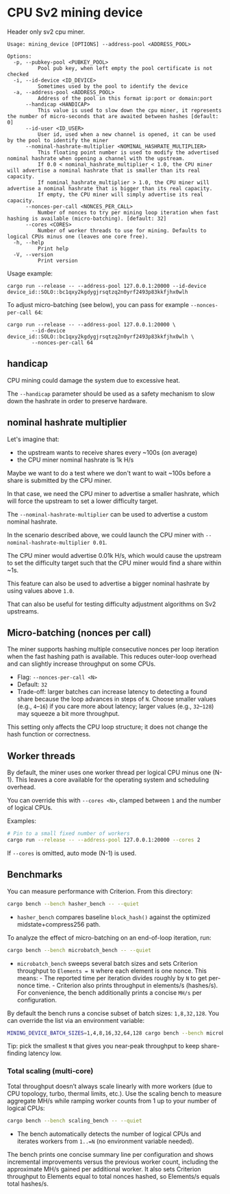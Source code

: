 # CPU Sv2 mining device

Header only sv2 cpu miner.

```
Usage: mining_device [OPTIONS] --address-pool <ADDRESS_POOL>

Options:
  -p, --pubkey-pool <PUBKEY_POOL>
          Pool pub key, when left empty the pool certificate is not checked
  -i, --id-device <ID_DEVICE>
          Sometimes used by the pool to identify the device
  -a, --address-pool <ADDRESS_POOL>
          Address of the pool in this format ip:port or domain:port
      --handicap <HANDICAP>
          This value is used to slow down the cpu miner, it represents the number of micro-seconds that are awaited between hashes [default: 0]
      --id-user <ID_USER>
          User id, used when a new channel is opened, it can be used by the pool to identify the miner
      --nominal-hashrate-multiplier <NOMINAL_HASHRATE_MULTIPLIER>
          This floating point number is used to modify the advertised nominal hashrate when opening a channel with the upstream.
          If 0.0 < nominal_hashrate_multiplier < 1.0, the CPU miner will advertise a nominal hashrate that is smaller than its real capacity.
          If nominal_hashrate_multiplier > 1.0, the CPU miner will advertise a nominal hashrate that is bigger than its real capacity.
          If empty, the CPU miner will simply advertise its real capacity.
      --nonces-per-call <NONCES_PER_CALL>
          Number of nonces to try per mining loop iteration when fast hashing is available (micro-batching). [default: 32]
      --cores <CORES>
          Number of worker threads to use for mining. Defaults to logical CPUs minus one (leaves one core free).
  -h, --help
          Print help
  -V, --version
          Print version
```

Usage example:
```
cargo run --release -- --address-pool 127.0.0.1:20000 --id-device device_id::SOLO::bc1qxy2kgdygjrsqtzq2n0yrf2493p83kkfjhx0wlh
```

To adjust micro-batching (see below), you can pass for example `--nonces-per-call 64`:

```
cargo run --release -- --address-pool 127.0.0.1:20000 \
        --id-device device_id::SOLO::bc1qxy2kgdygjrsqtzq2n0yrf2493p83kkfjhx0wlh \
        --nonces-per-call 64
```

## handicap

CPU mining could damage the system due to excessive heat.

The `--handicap` parameter should be used as a safety mechanism to slow down the hashrate in order to preserve hardware.

## nominal hashrate multiplier

Let's imagine that:
- the upstream wants to receive shares every ~100s (on average)
- the CPU miner nominal hashrate is 1k H/s

Maybe we want to do a test where we don't want to wait ~100s before a share is submitted by the CPU miner.

In that case, we need the CPU miner to advertise a smaller hashrate, which will force the upstream to set a lower
difficulty target.

The `--nominal-hashrate-multiplier` can be used to advertise a custom nominal hashrate.

In the scenario described above, we could launch the CPU miner with `--nominal-hashrate-multiplier 0.01`.

The CPU miner would advertise 0.01k H/s, which would cause the upstream to set the difficulty target such that the CPU miner would find a share within ~1s.

This feature can also be used to advertise a bigger nominal hashrate by using values above `1.0`.

That can also be useful for testing difficulty adjustment algorithms on Sv2 upstreams.

## Micro-batching (nonces per call)

The miner supports hashing multiple consecutive nonces per loop iteration when the fast hashing path is available. This reduces outer-loop overhead and can slightly increase throughput on some CPUs.

- Flag: `--nonces-per-call <N>`
- Default: `32`
- Trade-off: larger batches can increase latency to detecting a found share because the loop advances in steps of `N`. Choose smaller values (e.g., `4`–`16`) if you care more about latency; larger values (e.g., `32`–`128`) may squeeze a bit more throughput.

This setting only affects the CPU loop structure; it does not change the hash function or correctness.

## Worker threads

By default, the miner uses one worker thread per logical CPU minus one (N-1). This leaves a core available for the operating system and scheduling overhead.

You can override this with `--cores <N>`, clamped between `1` and the number of logical CPUs.

Examples:

```zsh
# Pin to a small fixed number of workers
cargo run --release -- --address-pool 127.0.0.1:20000 --cores 2
```

If `--cores` is omitted, auto mode (N-1) is used.

## Benchmarks

You can measure performance with Criterion. From this directory:

```zsh
cargo bench --bench hasher_bench -- --quiet
```

- `hasher_bench` compares baseline `block_hash()` against the optimized midstate+compress256 path.

To analyze the effect of micro-batching on an end-of-loop iteration, run:

```zsh
cargo bench --bench microbatch_bench -- --quiet
```

- `microbatch_bench` sweeps several batch sizes and sets Criterion throughput to `Elements = N` where each element is one nonce. This means:
        - The reported time per iteration divides roughly by `N` to get per-nonce time.
        - Criterion also prints throughput in elements/s (hashes/s). For convenience, the bench additionally prints a concise `MH/s` per configuration.

By default the bench runs a concise subset of batch sizes: `1,8,32,128`. You can override the list via an environment variable:

```zsh
MINING_DEVICE_BATCH_SIZES=1,4,8,16,32,64,128 cargo bench --bench microbatch_bench -- --quiet
```

Tip: pick the smallest `N` that gives you near-peak throughput to keep share-finding latency low.

### Total scaling (multi-core)

Total throughput doesn’t always scale linearly with more workers (due to CPU topology, turbo, thermal limits, etc.). Use the scaling bench to measure aggregate MH/s while ramping worker counts from 1 up to your number of logical CPUs:

```zsh
cargo bench --bench scaling_bench -- --quiet
```

- The bench automatically detects the number of logical CPUs and iterates workers from `1..=N` (no environment variable needed).

The bench prints one concise summary line per configuration and shows incremental improvements versus the previous worker count, including the approximate MH/s gained per additional worker. It also sets Criterion throughput to Elements equal to total nonces hashed, so Elements/s equals total hashes/s.
